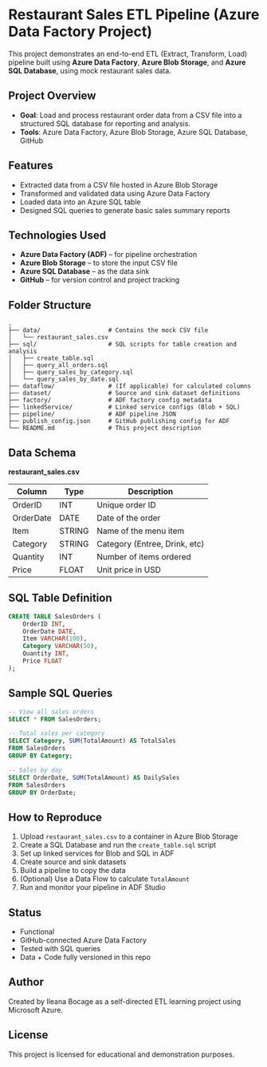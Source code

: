 # Restaurant Sales ETL Pipeline (Azure Data Factory Project)

This project demonstrates an end-to-end ETL (Extract, Transform, Load) pipeline built using **Azure Data Factory**, **Azure Blob Storage**, and **Azure SQL Database**, using mock restaurant sales data.

## Project Overview

- **Goal**: Load and process restaurant order data from a CSV file into a structured SQL database for reporting and analysis.
- **Tools**: Azure Data Factory, Azure Blob Storage, Azure SQL Database, GitHub

## Features

- Extracted data from a CSV file hosted in Azure Blob Storage  
- Transformed and validated data using Azure Data Factory  
- Loaded data into an Azure SQL table  
- Designed SQL queries to generate basic sales summary reports

## Technologies Used

- **Azure Data Factory (ADF)** – for pipeline orchestration  
- **Azure Blob Storage** – to store the input CSV file  
- **Azure SQL Database** – as the data sink  
- **GitHub** – for version control and project tracking

## Folder Structure

```
.
├── data/                   # Contains the mock CSV file
│   └── restaurant_sales.csv
├── sql/                    # SQL scripts for table creation and analysis
│   ├── create_table.sql
│   ├── query_all_orders.sql
│   ├── query_sales_by_category.sql
│   └── query_sales_by_date.sql
├── dataflow/               # (If applicable) for calculated columns
├── dataset/                # Source and sink dataset definitions
├── factory/                # ADF factory config metadata
├── linkedService/          # Linked service configs (Blob + SQL)
├── pipeline/               # ADF pipeline JSON
├── publish_config.json     # GitHub publishing config for ADF
└── README.md               # This project description
```

## Data Schema

**restaurant_sales.csv**

| Column     | Type    | Description                   |
|------------|---------|-------------------------------|
| OrderID    | INT     | Unique order ID               |
| OrderDate  | DATE    | Date of the order             |
| Item       | STRING  | Name of the menu item         |
| Category   | STRING  | Category (Entree, Drink, etc) |
| Quantity   | INT     | Number of items ordered       |
| Price      | FLOAT   | Unit price in USD             |

## SQL Table Definition

```sql
CREATE TABLE SalesOrders (
    OrderID INT,
    OrderDate DATE,
    Item VARCHAR(100),
    Category VARCHAR(50),
    Quantity INT,
    Price FLOAT
);
```

## Sample SQL Queries

```sql
-- View all sales orders
SELECT * FROM SalesOrders;

-- Total sales per category
SELECT Category, SUM(TotalAmount) AS TotalSales
FROM SalesOrders
GROUP BY Category;

-- Sales by day
SELECT OrderDate, SUM(TotalAmount) AS DailySales
FROM SalesOrders
GROUP BY OrderDate;
```

## How to Reproduce

1. Upload `restaurant_sales.csv` to a container in Azure Blob Storage  
2. Create a SQL Database and run the `create_table.sql` script  
3. Set up linked services for Blob and SQL in ADF  
4. Create source and sink datasets  
5. Build a pipeline to copy the data  
6. (Optional) Use a Data Flow to calculate `TotalAmount`  
7. Run and monitor your pipeline in ADF Studio

## Status

- Functional  
- GitHub-connected Azure Data Factory  
- Tested with SQL queries  
- Data + Code fully versioned in this repo  

## Author

Created by Ileana Bocage as a self-directed ETL learning project using Microsoft Azure.

## License

This project is licensed for educational and demonstration purposes.

